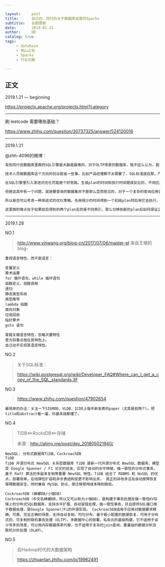 ```yaml
---

layout:     post
title:      自己的、同行的关于数据库发展的Sparks
subtitle:   长期更新
date:       2019-01-21
author:     HD
catalog: true
tags:
     - database
     - 他山之石
     - Sparks
     - 行业见解

---
```


## 正文



2019.1.21 — beginning

https://projects.apache.org/projects.html?category

---

刷 leetcode 需要哪些基础？

https://www.zhihu.com/question/30737325/answer/524120016

---

2019.1.21 

@zhh-4096的微博：

```markdown
有些同行说数据库里面的SQL引擎是大脑是最难的，对于OLTP场景的数据库，我不这么认为，我觉得事务引擎和存储引擎才是最费神的；对于OLAP的场景，存储引擎的设计以及统计信息的准确度同样对SQL引擎的好坏有巨大影响。CBO还有些通用行，RBO纯粹就是经验的堆积，就算SQL表达式的编译也挺死板的。
```



```markdown
技术人员做数据库这个方向的创业能省一些事，比如产品经理都不太需要了，SQL标准就在那，产品要做什么功能就看对SQL的支持程度了，把精力放在技术实现的创新上即可。最后衡量产品好不好无非是看看三个大的卖点做得如何：性能有多快？方便运维吗？能轻松从一台服务器扩展到3台甚至到上百上千上万台吗。
```



```markdown
在SQL引擎里引入渐进式优化可能是个好思路。生成plan的时间和执行时间是成反比的，不同应用场景对这两个时间有不同要求。比如OLTP场景通常是在小数据集上做简单查询，要求快速响应，所以对生成plan的时间会限定在微妙级内；而OLAP因为数据集大查询复杂所以更在乎执行时间，多花点时间在生成plan阶段能得到更优的plan从而降低执行时间。

但是这其中有一个问题，就是要查询的数据集并不是那么显而易见的，对于一个复杂的查询应用各种过滤条件和索引后可能也只涉及一个很小的数据集，所以如果对这样的查询花了很多时间在生成plan的阶段就不是那么划算了。

所以是否可以考虑一种渐进式的优化策略，先用很少的时间得到一个初级plan然后用它去执行，随着遍历的数据越来越多那么这个plan就变成热点了，然后再额外开另一个线程去优化这个plan，优化好了再切到它，也就是说plan的优化程度是受运行时的数据集动态提升的。

这里面的难点在于如果前后得到的两个plan走的是不同索引，那么切换到新的plan后如何保证之前处理过的数据不被重复处理呢？
```





---

2019.1.28

NO.1

> http://www.yinwang.org/blog-cn/2017/07/06/master-pl  来自王垠的blog-

```
重视语言特性，而不是语言：

变量定义
算术运算
for 循环语句，while 循环语句
函数定义，函数调用
递归
静态类型系统
类型推导
lambda 函数
面向对象
垃圾回收
指针算术
goto 语句
```

```\
掌握关键语言特性，忽略次要特性
意为将重点放在其特色上。
自己动手实现其语言特性。
```



NO.2

> 关于SQL标准：
>
> https://wiki.postgresql.org/wiki/Developer_FAQ#Where_can_I_get_a_copy_of_the_SQL_standards.3F



NO.3

> https://www.zhihu.com/question/47902654

```
最简单的办法：关注一下SIGMOD，VLDB，ICDE上每年新发表的paper（尤其是前两个）。把title和abstract看一遍，你基本就都懂了。
```



NO.4

> TiDB<==RocksDB<==存储
>
> 来源：http://alimy.me/post/dev_201805021940/
>

```
NewSQL: 分布式数据库TiDB、CockroachDB
TiDB
TiDB 开源分布式 NewSQL 关系型数据库 TiDB 是新一代开源分布式 NewSQL 数据库，模型受 Google Spanner / F1 论文的启发，实现了自动的水平伸缩，强一致性的分布式事务，基于 Raft 算法的多副本复制等重要 NewSQL 特性。TiDB 结合了 RDBMS 和 NoSQL 的优点，部署简单，在线弹性扩容和异步表结构变更不影响业务， 真正的异地多活及自动故障恢复保障数据安全，同时兼容 MySQL 协议，使迁移使用成本降到极低。

CockroachDB (蟑螂DB/小强DB)
CockroachDB（中文名蟑螂DB，所以又可以称为小强DB），是构建于事务处理及强一致性KV存储上的分布式SQL数据库，支持水平扩展、自动容错处理、强一致性事务，并且提供SQL接口用于数据处理，是Google Spanner/F1的开源实现。 CockroachDB适用于应用对数据要求精确、可靠、完全正确的场景，支持自动复制、均匀分布、基于极小配置的数据恢复，可用于分布式的、可复制的联机事务处理（OLTP），多数据中心的部署，私有云的基础构建，它不适用于读少写多的场景，可以用内存数据库来代替，也不适用于复杂的join查询，重量级的数据分析及联机分析处理（OLAP）。
```



NO.5 

> 后Hadoop时代的大数据架构
>
> https://zhuanlan.zhihu.com/p/19962491

